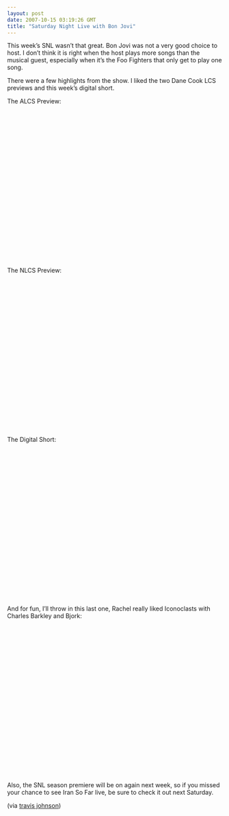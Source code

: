```yaml
---
layout: post
date: 2007-10-15 03:19:26 GMT
title: "Saturday Night Live with Bon Jovi"
---
```

<p>This week’s SNL wasn’t that great. Bon Jovi was not a very good choice to host. I don’t think it is right when the host plays more songs than the musical guest, especially when it’s the Foo Fighters that only get to play one song.</p><p>There were a few highlights from the show. I liked the two Dane Cook LCS previews and this week’s digital short.</p><p>The ALCS Preview:</p><p><object width="425" height="350"><param name="movie" value="http://www.youtube.com/v/uu04-fY_pzc" /><param name="wmode" value="transparent" /><embed src="http://www.youtube.com/v/uu04-fY_pzc" type="application/x-shockwave-flash" wmode="transparent" width="425" height="350"></embed></object></p><p>The NLCS Preview:</p><p><object width="425" height="350"><param name="movie" value="http://www.youtube.com/v/fdE5UbCC1qQ" /><param name="wmode" value="transparent" /><embed src="http://www.youtube.com/v/fdE5UbCC1qQ" type="application/x-shockwave-flash" wmode="transparent" width="425" height="350"></embed></object></p><p>The Digital Short:</p><p><object width="425" height="350"><param name="movie" value="http://www.youtube.com/v/WxIEjZUw8yg" /><param name="wmode" value="transparent" /><embed src="http://www.youtube.com/v/WxIEjZUw8yg" type="application/x-shockwave-flash" wmode="transparent" width="425" height="350"></embed></object></p><p>And for fun, I’ll throw in this last one, Rachel really liked Iconoclasts with Charles Barkley and Bjork:</p><p><object width="425" height="350"><param name="movie" value="http://www.youtube.com/v/L5fmHfYKR0w" /><param name="wmode" value="transparent" /><embed src="http://www.youtube.com/v/L5fmHfYKR0w" type="application/x-shockwave-flash" wmode="transparent" width="425" height="350"></embed></object></p><p>Also, the SNL season premiere will be on again next week, so if you missed your chance to see Iran So Far live, be sure to check it out next Saturday.</p><p>
 (via <a href="http://www.eightfivethree.com/2007/10/14/saturday-night-live-with-bon-jovi/">travis johnson</a>)</p>